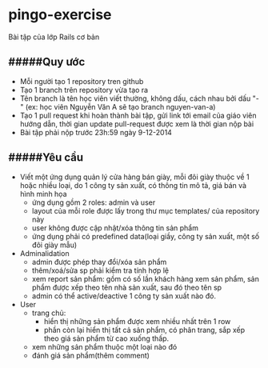pingo-exercise
==============
Bài tập của lớp Rails cơ bản

#####Quy ước
-----------------
- Mỗi người tạo 1 repository tren github
- Tạo 1 branch trên repository vừa tạo ra
- Tên branch là tên học viên viết thường, không dấu, cách nhau bởi dấu "-" (ex: học viên Nguyễn Văn A sẽ tạo branch nguyen-van-a)
- Tạo 1 pull request khi hoàn thành bài tập, gửi link tới email của giáo viên hướng dẫn, thời gian update pull-request được xem là thời gian nộp bài
- Bài tập phải nộp trước 23h:59 ngày 9-12-2014

#####Yêu cầu
---------------------
- Viết một ứng dụng quản lý cửa hàng bán giày, mỗi đôi giày thuộc về 1 hoặc nhiều loại, do 1 công ty sản xuất, có thông tin mô tả, giá bán và hình minh họa
  - ứng dụng gồm 2 roles: admin và user
  - layout của mỗi role được lấy trong thư mục templates/ của repository này
  - user không được cập nhật/xóa thông tin sản phẩm
  - ứng dụng phải có predefined data(loại giầy, công ty sản xuất, một số đôi giày mẫu)
- Adminalidation
  - admin được phép thay đổi/xóa sản phẩm
  - thêm/xoá/sửa sp phải kiểm tra tính hợp lệ
  - xem report sản phẩm: gồm có số lần khách hàng xem sản phẩm, sản phẩm được xếp theo tên nhà sản xuất, sau đó theo tên sp
  - admin có thể active/deactive 1 công ty sản xuất nào đó.
- User
  - trang chủ:
    - hiển thị những sản phẩm được xem nhiều nhất trên 1 row 
    - phần còn lại hiển thị tất cả sản phẩm, có phân trang, sắp xếp theo giá sản phẩm từ cao xuống thấp.
  - xem những sản phẩm thuộc một loại nào đó
  - đánh giá sản phẩm(thêm comment)
